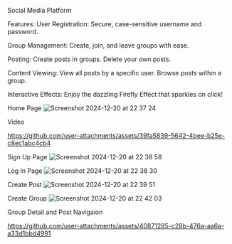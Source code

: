 Social Media Platform 

Features:
  User Registration: Secure, case-sensitive username and password.
  
  Group Management:
  Create, join, and leave groups with ease.
  
  Posting:
  Create posts in groups.
  Delete your own posts.
  
  Content Viewing:
  View all posts by a specific user.
  Browse posts within a group.
  
  Interactive Effects:
  Enjoy the dazzling Firefly Effect that sparkles on click!

  
Home Page
![Screenshot 2024-12-20 at 22 37 24](https://github.com/user-attachments/assets/5f783a90-04d3-439b-821d-3ccb513152ce)

Video

https://github.com/user-attachments/assets/39fa5839-5642-4bee-b25e-c8ec1abc4cb4

Sign Up Page
![Screenshot 2024-12-20 at 22 38 58](https://github.com/user-attachments/assets/905116f8-0252-4a99-a535-45e21e1a62cf)

Log In Page
![Screenshot 2024-12-20 at 22 38 30](https://github.com/user-attachments/assets/515ee56f-6ef6-4cb5-80cd-ff4414b6f857)

Create Post
![Screenshot 2024-12-20 at 22 39 51](https://github.com/user-attachments/assets/e59b68f3-74ed-49f1-805b-6907ae9098a2)

Create Group
![Screenshot 2024-12-20 at 22 42 03](https://github.com/user-attachments/assets/1a36c1aa-abd7-43d2-a4df-bcb9f4727559)

Group Detail and Post Navigaion


https://github.com/user-attachments/assets/40871285-c28b-476a-aa6a-a33d1bbd4991


